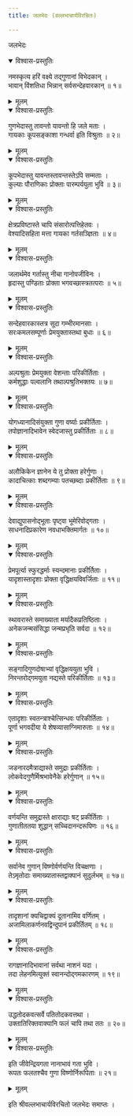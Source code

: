 ```yaml
---
title: जलभेदः (वल्लभाचार्यविरचितः)

---
```

  
 जलभेदः

<details open><summary>विश्वास-प्रस्तुतिः</summary>

नमस्कृत्य हरिं वक्ष्ये तद्गुणानां विभेदकान् ।  
भावान् विंशतिधा भिन्नान् सर्वसन्देहवारकान् ॥ १॥
</details>

<details><summary>मूलम्</summary>

नमस्कृत्य हरिं वक्ष्ये तद्गुणानां विभेदकान् ।  
भावान् विंशतिधा भिन्नान् सर्वसन्देहवारकान् ॥ १॥
</details>

<details open><summary>विश्वास-प्रस्तुतिः</summary>

गुणभेदास्तु तावन्तो यावन्तो हि जले मताः ।  
गायकाः कूपसङ्काशा गन्धर्वा इति विश्रुताः ॥ २॥
</details>

<details><summary>मूलम्</summary>

गुणभेदास्तु तावन्तो यावन्तो हि जले मताः ।  
गायकाः कूपसङ्काशा गन्धर्वा इति विश्रुताः ॥ २॥
</details>

<details open><summary>विश्वास-प्रस्तुतिः</summary>

कूपभेदास्तु यावन्तस्तावन्तस्तेऽपि सम्मताः ।  
कुल्याः पौराणिकाः प्रोक्ताः पारम्पर्ययुता भुवि ॥ ३॥
</details>

<details><summary>मूलम्</summary>

कूपभेदास्तु यावन्तस्तावन्तस्तेऽपि सम्मताः ।  
कुल्याः पौराणिकाः प्रोक्ताः पारम्पर्ययुता भुवि ॥ ३॥
</details>

<details open><summary>विश्वास-प्रस्तुतिः</summary>

क्षेत्रप्रविष्टास्ते चापि संसारोत्पत्तिहेतवः ।  
वेश्यादिसहिता मत्ता गायका गर्तसञ्ज्ञिताः ॥ ४॥
</details>

<details><summary>मूलम्</summary>

क्षेत्रप्रविष्टास्ते चापि संसारोत्पत्तिहेतवः ।  
वेश्यादिसहिता मत्ता गायका गर्तसञ्ज्ञिताः ॥ ४॥
</details>

<details open><summary>विश्वास-प्रस्तुतिः</summary>

जलार्थमेव गर्तास्तु नीचा गानोपजीविनः ।  
हृदास्तु पण्डिताः प्रोक्ता भगवच्छास्त्रतत्पराः ॥ ५॥
</details>

<details><summary>मूलम्</summary>

जलार्थमेव गर्तास्तु नीचा गानोपजीविनः ।  
हृदास्तु पण्डिताः प्रोक्ता भगवच्छास्त्रतत्पराः ॥ ५॥
</details>

<details open><summary>विश्वास-प्रस्तुतिः</summary>

सन्देहवारकास्तत्र सूदा गम्भीरमानसाः ।  
सरःकमलसम्पूर्णाः प्रेमयुक्तास्तथा बुधाः ॥ ६॥
</details>

<details><summary>मूलम्</summary>

सन्देहवारकास्तत्र सूदा गम्भीरमानसाः ।  
सरःकमलसम्पूर्णाः प्रेमयुक्तास्तथा बुधाः ॥ ६॥
</details>

<details open><summary>विश्वास-प्रस्तुतिः</summary>

अल्पश्रुताः प्रेमयुक्ता वेशन्ताः परिकीर्तिताः ।  
कर्मशुद्धाः पल्वलानि तथाल्पश्रुतिभक्तयः ॥ ७॥
</details>

<details><summary>मूलम्</summary>

अल्पश्रुताः प्रेमयुक्ता वेशन्ताः परिकीर्तिताः ।  
कर्मशुद्धाः पल्वलानि तथाल्पश्रुतिभक्तयः ॥ ७॥
</details>

<details open><summary>विश्वास-प्रस्तुतिः</summary>

योगध्यानादिसंयुक्ता गुणा वर्ष्याः प्रकीर्तिताः ।  
तपोज्ञानादिभावेन स्वेदजास्तु प्रकीर्तिताः ॥ ८॥
</details>

<details><summary>मूलम्</summary>

योगध्यानादिसंयुक्ता गुणा वर्ष्याः प्रकीर्तिताः ।  
तपोज्ञानादिभावेन स्वेदजास्तु प्रकीर्तिताः ॥ ८॥
</details>

<details open><summary>विश्वास-प्रस्तुतिः</summary>

अलौकिकेन ज्ञानेन ये तु प्रोक्ता हरेर्गुणाः ।  
कादाचित्काः शब्दगम्याः पतच्छब्दाः प्रकीर्तिताः ॥ ९॥
</details>

<details><summary>मूलम्</summary>

अलौकिकेन ज्ञानेन ये तु प्रोक्ता हरेर्गुणाः ।  
कादाचित्काः शब्दगम्याः पतच्छब्दाः प्रकीर्तिताः ॥ ९॥
</details>

<details open><summary>विश्वास-प्रस्तुतिः</summary>

देवाद्युपासनोद्भूताः पृष्ट्वा भूमेरिवोद्गताः ।  
साधनादिप्रकारेण नवधाभक्तिमार्गतः ॥ १०॥
</details>

<details><summary>मूलम्</summary>

देवाद्युपासनोद्भूताः पृष्ट्वा भूमेरिवोद्गताः ।  
साधनादिप्रकारेण नवधाभक्तिमार्गतः ॥ १०॥
</details>

<details open><summary>विश्वास-प्रस्तुतिः</summary>

प्रेमपूर्त्या स्फुरद्धर्माः स्यन्दमानाः प्रकीर्तिताः ।  
यादृशास्तादृशाः प्रोक्ता वृद्धिक्षयविवर्जिताः ॥ ११॥
</details>

<details><summary>मूलम्</summary>

प्रेमपूर्त्या स्फुरद्धर्माः स्यन्दमानाः प्रकीर्तिताः ।  
यादृशास्तादृशाः प्रोक्ता वृद्धिक्षयविवर्जिताः ॥ ११॥
</details>

<details open><summary>विश्वास-प्रस्तुतिः</summary>

स्थावरास्ते समाख्याता मर्यादैकप्रतिष्ठिताः ।  
अनेकजन्मसंसिद्धा जन्मप्रभृति सर्वदा ॥ १२॥
</details>

<details><summary>मूलम्</summary>

स्थावरास्ते समाख्याता मर्यादैकप्रतिष्ठिताः ।  
अनेकजन्मसंसिद्धा जन्मप्रभृति सर्वदा ॥ १२॥
</details>

<details open><summary>विश्वास-प्रस्तुतिः</summary>

सङ्गादिगुणदोषाभ्यां वृद्धिक्षययुता भुवि ।  
निरन्तरोद्गमयुता नद्यस्ते परिकीर्तिताः ॥ १३॥
</details>

<details><summary>मूलम्</summary>

सङ्गादिगुणदोषाभ्यां वृद्धिक्षययुता भुवि ।  
निरन्तरोद्गमयुता नद्यस्ते परिकीर्तिताः ॥ १३॥
</details>

<details open><summary>विश्वास-प्रस्तुतिः</summary>

एतादृशाः स्वतन्त्राश्चेत्सिन्धवः परिकीर्तिताः ।  
पूर्णा भगवदीया ये शेषव्यासाग्निमारुताः ॥ १४॥
</details>

<details><summary>मूलम्</summary>

एतादृशाः स्वतन्त्राश्चेत्सिन्धवः परिकीर्तिताः ।  
पूर्णा भगवदीया ये शेषव्यासाग्निमारुताः ॥ १४॥
</details>

<details open><summary>विश्वास-प्रस्तुतिः</summary>

जडनारदमैत्राद्यास्ते समुद्राः प्रकीर्तिताः ।  
लोकवेदगुणैर्मिश्रभावेनैके हरेर्गुणान् ॥ १५॥
</details>

<details><summary>मूलम्</summary>

जडनारदमैत्राद्यास्ते समुद्राः प्रकीर्तिताः ।  
लोकवेदगुणैर्मिश्रभावेनैके हरेर्गुणान् ॥ १५॥
</details>

<details open><summary>विश्वास-प्रस्तुतिः</summary>

वर्णयन्ति समुद्रास्ते क्षाराद्याः षट् प्रकीर्तिताः ।  
गुणातीततया शुद्धान् सच्चिदानन्दरूपिणः ॥ १६॥
</details>

<details><summary>मूलम्</summary>

वर्णयन्ति समुद्रास्ते क्षाराद्याः षट् प्रकीर्तिताः ।  
गुणातीततया शुद्धान् सच्चिदानन्दरूपिणः ॥ १६॥
</details>

<details open><summary>विश्वास-प्रस्तुतिः</summary>

सर्वानेव गुणान् विष्णोर्वर्णयन्ति विचक्षणाः ।  
तेऽमृतोदाः समाख्यातास्तद्वाक्पानं सुदुर्लभम् ॥ १७॥
</details>

<details><summary>मूलम्</summary>

सर्वानेव गुणान् विष्णोर्वर्णयन्ति विचक्षणाः ।  
तेऽमृतोदाः समाख्यातास्तद्वाक्पानं सुदुर्लभम् ॥ १७॥
</details>

<details open><summary>विश्वास-प्रस्तुतिः</summary>

तादृशानां क्यचिद्वाक्यं दूतानामिव वर्णितम् ।  
अजामिलाकर्णनवद्विन्दुपानं प्रकीर्तितम् ॥ १८॥
</details>

<details><summary>मूलम्</summary>

तादृशानां क्यचिद्वाक्यं दूतानामिव वर्णितम् ।  
अजामिलाकर्णनवद्विन्दुपानं प्रकीर्तितम् ॥ १८॥
</details>

<details open><summary>विश्वास-प्रस्तुतिः</summary>

रागज्ञानादिभावानां सर्वथा नाशनं यदा ।  
तदा लेहनमित्युक्तं स्वानन्दोद्गमकारणम् ॥ १९॥
</details>

<details><summary>मूलम्</summary>

रागज्ञानादिभावानां सर्वथा नाशनं यदा ।  
तदा लेहनमित्युक्तं स्वानन्दोद्गमकारणम् ॥ १९॥
</details>

<details open><summary>विश्वास-प्रस्तुतिः</summary>

उद्धतोदकवत्सर्वे पतितोदकवत्तथा ।  
उक्तातिरिक्तवाक्यानि फलं चापि तथा ततः ॥ २०॥
</details>

<details><summary>मूलम्</summary>

उद्धतोदकवत्सर्वे पतितोदकवत्तथा ।  
उक्तातिरिक्तवाक्यानि फलं चापि तथा ततः ॥ २०॥
</details>

<details open><summary>विश्वास-प्रस्तुतिः</summary>

इति जीवेन्द्रियगता नानाभावं गता भुवि ।  
रूपतः फलतश्चैव गुणा विष्णोर्निरूपिताः ॥ २१॥
</details>

<details><summary>मूलम्</summary>

इति जीवेन्द्रियगता नानाभावं गता भुवि ।  
रूपतः फलतश्चैव गुणा विष्णोर्निरूपिताः ॥ २१॥
</details>  
  
इति श्रीवल्लभाचार्यविरचितो जलभेदः समाप्तः ।  
  
